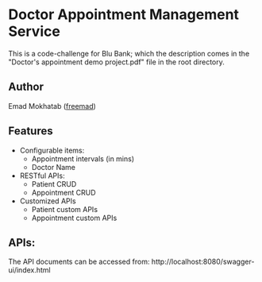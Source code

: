 # Doctor Appointment Management Service

This is a code-challenge for Blu Bank; which the description comes in the "Doctor's appointment demo project.pdf" file in the root directory.

## Author
Emad Mokhatab ([freemad](https://github.com/freeemad))

## Features
- Configurable items:
  - Appointment intervals (in mins)
  - Doctor Name
- RESTful APIs:
  - Patient CRUD
  - Appointment CRUD
- Customized APIs
  - Patient custom APIs
  - Appointment custom APIs

## APIs:
The API documents can be accessed from:
http://localhost:8080/swagger-ui/index.html

